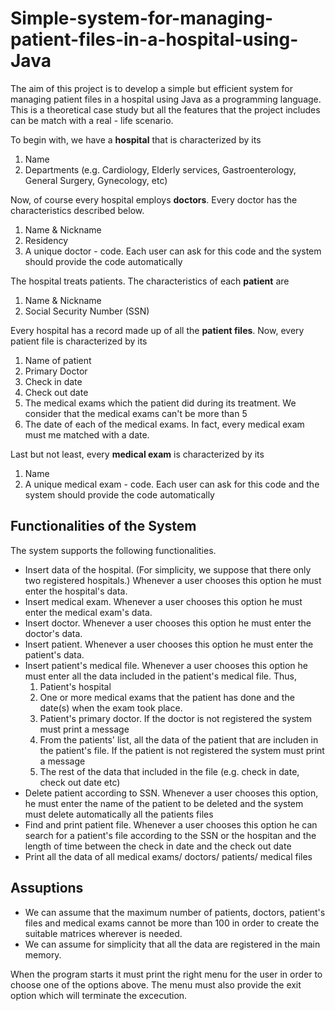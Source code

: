 # Simple-system-for-managing-patient-files-in-a-hospital-using-Java

The aim of this project is to develop a simple but efficient system for managing patient files in a hospital using Java as a programming language. This is a theoretical case study but all the features that the project includes can be match with a real - life scenario.

To begin with, we have a **hospital** that is characterized by its
  1. Name
  2. Departments (e.g. Cardiology, Elderly services, Gastroenterology, General Surgery, Gynecology, etc)

Now, of course every hospital employs **doctors**. Every doctor has the characteristics described below.
  1. Name & Nickname
  2. Residency
  3. A unique doctor - code. Each user can ask for this code and the system should provide the code automatically
  
The hospital treats patients. The characteristics of each **patient** are
  1. Name & Nickname
  2. Social Security Number (SSN)
  
Every hospital has a record made up of all the **patient files**. Now, every patient file is characterized by its
  1. Name of patient
  2. Primary Doctor
  3. Check in date
  4. Check out date
  5. The medical exams which the patient did during its treatment. We consider that the medical exams can't be more than 5
  6. The date of each of the medical exams. In fact, every medical exam must me matched with a date.
  
Last but not least, every **medical exam** is characterized by its
  1. Name
  2. A unique medical exam - code. Each user can ask for this code and the system should provide the code automatically
  
## Functionalities of the System 
The system supports the following functionalities.

- Insert data of the hospital. (For simplicity, we suppose that there only two registered hospitals.) Whenever a user chooses this option he must enter the hospital's data.
- Insert medical exam. Whenever a user chooses this option he must enter the medical exam's data.
- Insert doctor. Whenever a user chooses this option he must enter the doctor's data.
- Insert patient. Whenever a user chooses this option he must enter the patient's data.
- Insert patient's medical file. Whenever a user chooses this option he must enter all the data included in the patient's medical file. Thus,
  1. Patient's hospital
  2. One or more medical exams that the patient has done and the date(s) when the exam took place.
  3. Patient's primary doctor. If the doctor is not registered the system must print a message
  4. From the patients' list, all the data of the patient that are includen in the patient's file. If the patient is not registered the system must print a message
  5. The rest of the data that included in the file (e.g. check in date, check out date etc)
- Delete patient according to SSN. Whenever a user chooses this option, he must enter the name of the patient to be deleted and the system must delete automatically all the patients files
- Find and print patient file. Whenever a user chooses this option he can search for a patient's file according to the SSN or the hospitan and the length of time between the check in date and the check out date
- Print all the data of all medical exams/ doctors/ patients/ medical files

## Assuptions

- We can assume that the maximum number of patients, doctors, patient's files and medical exams cannot be more than 100 in order to create the suitable matrices wherever is needed.
- We can assume for simplicity that all the data are registered in the main memory.

When the program starts it must print the right menu for the user in order to choose one of the options above. The menu must also provide the exit option which will terminate the excecution.
